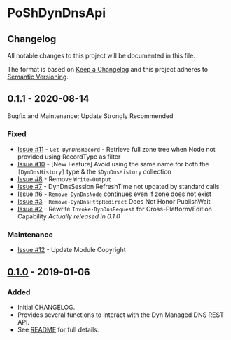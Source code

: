 # PoShDynDnsApi

## Changelog

All notable changes to this project will be documented in this file.

The format is based on [Keep a Changelog](http://keepachangelog.com/en/1.0.0/)
and this project adheres to [Semantic Versioning](http://semver.org/spec/v2.0.0.html).

## 0.1.1 - 2020-08-14

Bugfix and Maintenance; Update Strongly Recommended

### Fixed

- [Issue #11](https://github.com/thedavecarroll/PoShDynDnsApi/issues/11) - `Get-DynDnsRecord` - Retrieve full zone tree when Node not provided using RecordType as filter
- [Issue #10](https://github.com/thedavecarroll/PoShDynDnsApi/issues/10) - [New Feature] Avoid using the same name for both the `[DynDnsHistory]` type & the `$DynDnsHistory` collection
- [Issue #8](https://github.com/thedavecarroll/PoShDynDnsApi/issues/8) - Remove `Write-Output`
- [Issue #7](https://github.com/thedavecarroll/PoShDynDnsApi/issues/7) - DynDnsSession RefreshTime not updated by standard calls
- [Issue #6](https://github.com/thedavecarroll/PoShDynDnsApi/issues/6) - `Remove-DynDnsNode` continues even if zone does not exist
- [Issue #3](https://github.com/thedavecarroll/PoShDynDnsApi/issues/3) - `Remove-DynDnsHttpRedirect` Does Not Honor PublishWait
- [Issue #2](https://github.com/thedavecarroll/PoShDynDnsApi/issues/2) - Rewrite `Invoke-DynDnsRequest` for Cross-Platform/Edition Capability *Actually released in 0.1.0*

### Maintenance

- [Issue #12](https://github.com/thedavecarroll/PoShDynDnsApi/issues/12) - Update Module Copyright

## [0.1.0] - 2019-01-06

### Added

- Initial CHANGELOG.
- Provides several functions to interact with the Dyn Managed DNS REST API.
- See [README](https://github.com/thedavecarroll/PoShDynDnsApi/blob/main/README.md) for full details.

[0.1.1]: https://github.com/thedavecarroll/PoShDynDnsApi
[0.1.0]: https://github.com/thedavecarroll/PoShDynDnsApi/tree/589ca85b4db038c6ef167660365dbfeca0215f5e

[comment]: # (See the following for CHANGELOG example - https://github.com/PowerShell/PowerShellForGitHub/blob/main/CHANGELOG.md.)
